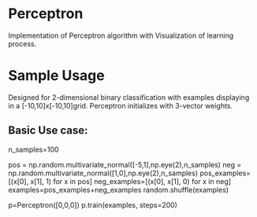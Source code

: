# Perceptron
Implementation of Perceptron algorithm with Visualization of learning process. 

# Sample Usage 

Designed for 2-dimensional binary classification with examples displaying in a [-10,10]x[-10,10]grid.  Perceptron initializes with 3-vector weights.


## Basic Use case: 

n_samples=100

pos = np.random.multivariate_normal([-5,1],np.eye(2),n_samples)
neg = np.random.multivariate_normal([1,0],np.eye(2),n_samples)
pos_examples=[(x[0], x[1], 1) for x in pos]
neg_examples=[(x[0], x[1], 0) for x in neg]
examples=pos_examples+neg_examples
random.shuffle(examples)

p=Perceptron([0,0,0])
p.train(examples, steps=200)
